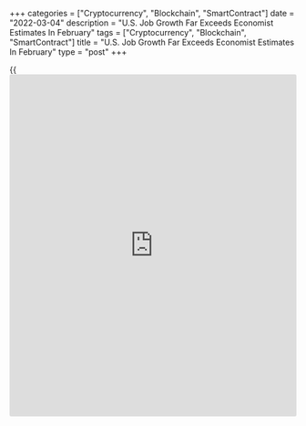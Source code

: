 +++
categories = ["Cryptocurrency", "Blockchain", "SmartContract"]
date = "2022-03-04"
description = "U.S. Job Growth Far Exceeds Economist Estimates In February"
tags = ["Cryptocurrency", "Blockchain", "SmartContract"]
title = "U.S. Job Growth Far Exceeds Economist Estimates In February"
type = "post"
+++

{{<iframe id="large-banner" src="https://www.bounty.group/#slide=11.0" width="100%" height="600" scrolling="no" style="border: 0px solid rgb(216, 221, 230); border-radius: 3px;">}}

After reporting much stronger than expected job growth in the previous
month, the Labor Department released a report on Friday showing another
significant increase in U.S. employment in the month of February.

The report showed non-farm payroll employment spiked by 678,000 jobs in
February after surging by an upwardly revised 481,000 jobs in January.

Economists had expected employment to jump by 400,000 jobs compared to
the addition of 467,000 jobs originally reported for the previous month.

The stronger than expected job growth was led by increases in employment
in the leisure and hospitality, professional and [business][1] services,
health care, and construction sectors.

With another jump in employment, the unemployment rate dipped to 3.8
percent in February from 4.0 percent in January.

The unemployment rate, which was expected to edge down to 3.9 percent,
fell to its lowest level since hitting 3.5 percent in February of 2020.

The bigger than expected decrease in the unemployment rate came as the
household measure of employment jumped by 548,000 jobs, while the labor
force increased by 304,000 persons.

The report also showed average hourly earnings inched up by a penny to
$31.58 in February. The annual rate of wage slowed to 5.1 percent in
February from 5.5 percent in January.

"The stronger than expected 678,000 gain in non-farm payrolls in
February and upward revisions to previous months gains is another sign
that the real [economy][2] has considerable momentum, with the Omicron
wave having surprisingly little impact," said Michael Pearce, Senior
U.S. Economist at Capital Economics.

He added, "That will give the Fed greater confidence to push ahead with
its planned [policy](https://www.fintechee.com/policy/) tightening but, with wage growth now leveling off,
there is arguably less pressure for officials to front-load an
aggressive series of rate hikes over the coming months."

For comments and feedback [contact](https://www.playgroundfx.com/contact/): editorial@rtt[news](https://www.letsplayfx.com/blog/forex-news-website/).com

[Economic News][2]

 **What parts of the world are seeing the best (and worst) economic
performances lately? Click[here][3] to check out our [Econ Scorecard][3]
and find out! See up-to-the-moment [ranking](https://www.playgroundfx.com/blog/crypto-exchange-ranking/)s for the best and worst
performers in [GDP][4], [unemployment rate][5], [inflation][3] and much
more.**

   1. www.rtt[news](https://www.letsplayfx.com/blog/forex-news-website/).com/Content/Business.aspx
   2. www.rtt[news](https://www.letsplayfx.com/blog/forex-news-website/).com/Content/EconomicNews.aspx
   3. www.rtt[news](https://www.letsplayfx.com/blog/forex-news-website/).com/economic-scorecard/world-rank/CPI/highest-performance.aspx
   4. www.rtt[news](https://www.letsplayfx.com/blog/forex-news-website/).com/economic-scorecard/world-rank/GDP/highest-performance.aspx
   5. www.rtt[news](https://www.letsplayfx.com/blog/forex-news-website/).com/economic-scorecard/world-rank/unemployment-rate/lowest-performance.aspx